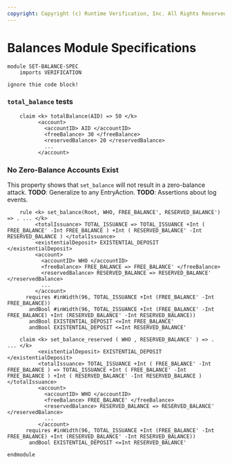 ```yaml
---
copyright: Copyright (c) Runtime Verification, Inc. All Rights Reserved.
---
```


Balances Module Specifications
==============================

```keep
module SET-BALANCE-SPEC
    imports VERIFICATION
```

```k
ignore thie code block!
```

### `total_balance` tests

```keep
    claim <k> totalBalance(AID) => 50 </k>
          <account>
            <accountID> AID </accountID>
            <freeBalance> 30 </freeBalance>
            <reservedBalance> 20 </reservedBalance>
            ...
          </account>
```

### No Zero-Balance Accounts Exist

This property shows that `set_balance` will not result in a zero-balance attack.
**TODO**: Generalize to any EntryAction.
**TODO**: Assertions about log events.

```discard
    rule <k> set_balance(Root, WHO, FREE_BALANCE', RESERVED_BALANCE') => . ... </k>
         <totalIssuance> TOTAL_ISSUANCE => TOTAL_ISSUANCE +Int ( FREE_BALANCE' -Int FREE_BALANCE ) +Int ( RESERVED_BALANCE' -Int RESERVED_BALANCE ) </totalIssuance>
         <existentialDeposit> EXISTENTIAL_DEPOSIT </existentialDeposit>
         <account>
           <accountID> WHO </accountID>
           <freeBalance> FREE_BALANCE => FREE_BALANCE' </freeBalance>
           <reservedBalance> RESERVED_BALANCE => RESERVED_BALANCE' </reservedBalance>
           ...
         </account>
      requires #inWidth(96, TOTAL_ISSUANCE +Int (FREE_BALANCE' -Int FREE_BALANCE))
       andBool #inWidth(96, TOTAL_ISSUANCE +Int (FREE_BALANCE' -Int FREE_BALANCE) +Int (RESERVED_BALANCE' -Int RESERVED_BALANCE))
       andBool EXISTENTIAL_DEPOSIT <=Int FREE_BALANCE'
       andBool EXISTENTIAL_DEPOSIT <=Int RESERVED_BALANCE'
```

```keep
    claim <k> set_balance_reserved ( WHO , RESERVED_BALANCE' ) => . ... </k>
          <existentialDeposit> EXISTENTIAL_DEPOSIT </existentialDeposit>
          <totalIssuance> TOTAL_ISSUANCE +Int ( FREE_BALANCE' -Int FREE_BALANCE ) => TOTAL_ISSUANCE +Int ( FREE_BALANCE' -Int FREE_BALANCE ) +Int ( RESERVED_BALANCE' -Int RESERVED_BALANCE ) </totalIssuance>
          <account>
            <accountID> WHO </accountID>
            <freeBalance> FREE_BALANCE' </freeBalance>
            <reservedBalance> RESERVED_BALANCE => RESERVED_BALANCE' </reservedBalance>
            ...
          </account>
      requires #inWidth(96, TOTAL_ISSUANCE +Int (FREE_BALANCE' -Int FREE_BALANCE) +Int (RESERVED_BALANCE' -Int RESERVED_BALANCE))
       andBool EXISTENTIAL_DEPOSIT <=Int RESERVED_BALANCE'
```

```keep
endmodule
```
